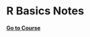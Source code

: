 # R Basics Notes

#### [Go to Course](https://learning.edx.org/course/course-v1:HarvardX+PH125.1x+1T2021/home)
